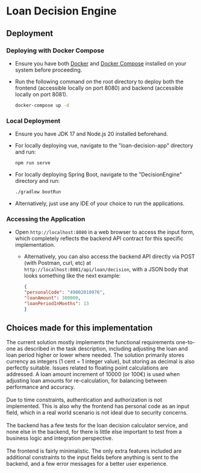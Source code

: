 # Loan Decision Engine

## Deployment

### Deploying with Docker Compose

- Ensure you have both [Docker](https://docs.docker.com/get-docker/) and [Docker Compose](https://docs.docker.com/compose/install/) installed on your system before proceeding.

- Run the following command on the root directory to deploy both the frontend (accessible locally on port 8080) and backend (accessible locally on port 8081).

    ```bash
    docker-compose up -d
    ```

### Local Deployment

- Ensure you have JDK 17 and Node.js 20 installed beforehand.

- For locally deploying vue, navigate to the "loan-decision-app" directory and run:

     ```bash
     npm run serve
     ```

- For locally deploying Spring Boot, navigate to the "DecisionEngine" directory and run:

     ```bash
     ./gradlew bootRun
     ```

- Alternatively, just use any IDE of your choice to run the applications.

### Accessing the Application

- Open `http://localhost:8080` in a web browser to access the input form, which completely reflects the backend API contract for this specific implementation.
  - Alternatively, you can also access the backend API directly via POST (with Postman, curl, etc) at `http://localhost:8081/api/loan/decision`, with a JSON body that looks something like the next example:

    ```json
    {
    "personalCode": "49002010976",
    "loanAmount": 300000,
    "loanPeriodInMonths": 13
    }
    ```

## Choices made for this implementation

The current solution mostly implements the functional requirements one-to-one as described in the task description, including adjusting the loan and loan period higher or lower where needed. The solution primarily stores currency as integers (1 cent = 1 integer value), but storing as decimal is also perfectly suitable. Issues related to floating point calculations are addressed. A loan amount increment of 10000 (or 100€) is used when adjusting loan amounts for re-calculation, for balancing between performance and accuracy.\
\
Due to time constraints, authentication and authorization is not implemented. This is also why the frontend has personal code as an input field, which in a real world scenario is not ideal due to security concerns.\
\
The backend has a few tests for the loan decision calculator service, and none else in the backend, for there is little else important to test from a business logic and integration perspective.\
\
The frontend is fairly minimalistic. The only extra features included are additional constraints to the input fields before anything is sent to the backend, and a few error messages for a better user experience.
